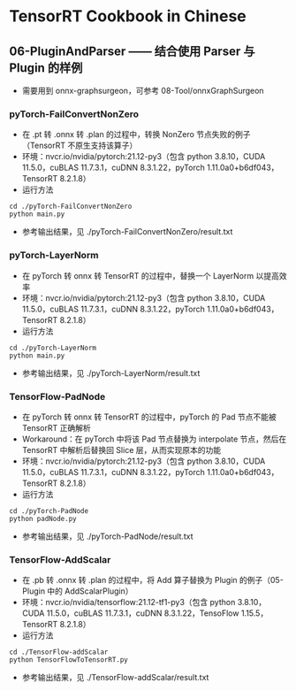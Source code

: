 # TensorRT Cookbook in Chinese

## 06-PluginAndParser —— 结合使用 Parser 与 Plugin 的样例
+ 需要用到 onnx-graphsurgeon，可参考 08-Tool/onnxGraphSurgeon

### pyTorch-FailConvertNonZero
+ 在 .pt 转 .onnx 转 .plan 的过程中，转换 NonZero 节点失败的例子（TensorRT 不原生支持该算子）
+ 环境：nvcr.io/nvidia/pytorch:21.12-py3（包含 python 3.8.10，CUDA 11.5.0，cuBLAS 11.7.3.1，cuDNN 8.3.1.22，pyTorch 1.11.0a0+b6df043，TensorRT 8.2.1.8）
+ 运行方法
```shell
cd ./pyTorch-FailConvertNonZero
python main.py
```
+ 参考输出结果，见 ./pyTorch-FailConvertNonZero/result.txt

### pyTorch-LayerNorm
+ 在 pyTorch 转 onnx 转 TensorRT 的过程中，替换一个 LayerNorm 以提高效率
+ 环境：nvcr.io/nvidia/pytorch:21.12-py3（包含 python 3.8.10，CUDA 11.5.0，cuBLAS 11.7.3.1，cuDNN 8.3.1.22，pyTorch 1.11.0a0+b6df043，TensorRT 8.2.1.8）
+ 运行方法
```shell
cd ./pyTorch-LayerNorm
python main.py
```
+ 参考输出结果，见 ./pyTorch-LayerNorm/result.txt

### TensorFlow-PadNode
+ 在 pyTorch 转 onnx 转 TensorRT 的过程中，pyTorch 的 Pad 节点不能被 TensorRT 正确解析
+ Workaround：在 pyTorch 中将该 Pad 节点替换为 interpolate 节点，然后在 TensorRT 中解析后替换回 Slice 层，从而实现原本的功能
+ 环境：nvcr.io/nvidia/pytorch:21.12-py3（包含 python 3.8.10，CUDA 11.5.0，cuBLAS 11.7.3.1，cuDNN 8.3.1.22，pyTorch 1.11.0a0+b6df043，TensorRT 8.2.1.8）
+ 运行方法
```shell
cd ./pyTorch-PadNode
python padNode.py
```
+ 参考输出结果，见 ./pyTorch-PadNode/result.txt


### TensorFlow-AddScalar
+ 在 .pb 转 .onnx 转 .plan 的过程中，将 Add 算子替换为 Plugin 的例子（05-Plugin 中的 AddScalarPlugin）
+ 环境：nvcr.io/nvidia/tensorflow:21.12-tf1-py3（包含 python 3.8.10，CUDA 11.5.0，cuBLAS 11.7.3.1，cuDNN 8.3.1.22，TensoFlow 1.15.5，TensorRT 8.2.1.8）
+ 运行方法
```shell
cd ./TensorFlow-addScalar
python TensorFlowToTensorRT.py
```
+ 参考输出结果，见 ./TensorFlow-addScalar/result.txt

